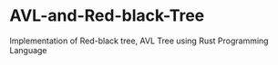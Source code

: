 # AVL-and-Red-black-Tree
Implementation of Red-black tree, AVL Tree using Rust Programming Language
